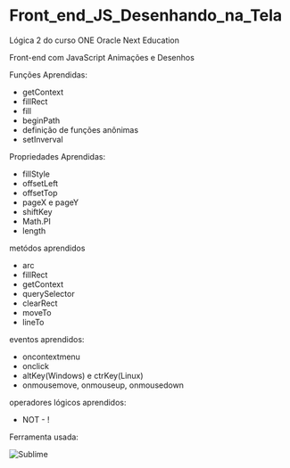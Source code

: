 # Front_end_JS_Desenhando_na_Tela
Lógica 2 do curso ONE Oracle Next Education
<p>Front-end com JavaScript Animações e Desenhos<p>

Funções Aprendidas:
<ul>
<li>getContext</li>
<li>fillRect</li>
<li>fill</li>
<li>beginPath</li>
<li>definição de  funções anônimas</li>
<li>setInverval</li>
</ul>

Propriedades Aprendidas:
<ul>
<li>fillStyle</li>
<li>offsetLeft</li>
<li>offsetTop</li>
<li>pageX e pageY</li>
<li>shiftKey</li>
<li>Math.PI</li>
  <li>length</li>
</ul>

metódos aprendidos
<ul>
<li>arc</li>
<li>fillRect</li>
<li>getContext</li>
<li>querySelector</li>
<li>clearRect</li>
<li>moveTo</li>
<li>lineTo</li>
</ul>

eventos aprendidos:
<ul>
<li>oncontextmenu</li>
<li>onclick</li>
<li>altKey(Windows) e ctrKey(Linux)</li>
<li>onmousemove, onmouseup, onmousedown</li>
</ul>

operadores lógicos aprendidos:
<ul>
  <li>NOT - !</li>
</ul>

Ferramenta usada:

![Sublime](https://img.shields.io/badge/-sublime%20text%203-0D1117?style=for-the-badge&logo=sublime-text&logoColor=FFA0500&labelColor=0D1117)&nbsp;


